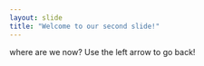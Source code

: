 ```yaml
---
layout: slide
title: "Welcome to our second slide!"
---
```

where are we now?
Use the left arrow to go back!
